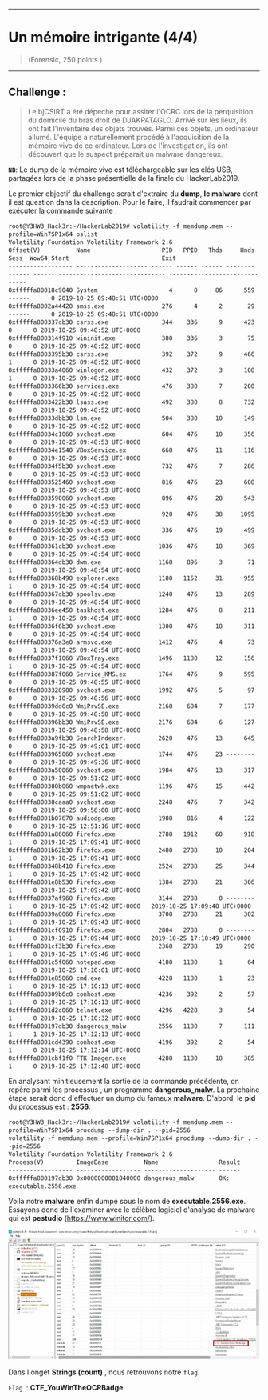 * * *
# Un mémoire intrigante (4/4)
> (Forensic, 250 points )
---
## Challenge :
> Le bjCSIRT a été dépeché pour assiter l'OCRC lors de la perquisition du domicile du bras droit de DJAKPATAGLO. Arrivé sur les lieux, ils ont fait l'inventaire des objets trouvés. Parmi ces objets, un ordinateur allumé. L'équipe a naturellement procédé à l'acquisition de la mémoire vive de ce ordinateur. Lors de l'investigation, ils ont découvert que le suspect préparait un malware dangereux.


**```NB```**: Le dump de la mémoire vive est téléchargeable sur les clés USB, partagées lors de la phase présentielle de la finale du HackerLab2019. 

Le premier objectif du challenge serait d'extraire du **dump**, **le malware** dont il est question dans la description. Pour le faire, il faudrait commencer par exécuter la commande suivante :

```console 
root@Y3HW3_Hack3r:~/HackerLab2019# volatility -f memdump.mem --profile=Win7SP1x64 pslist
Volatility Foundation Volatility Framework 2.6
Offset(V)          Name                    PID   PPID   Thds     Hnds   Sess  Wow64 Start                          Exit                          
------------------ -------------------- ------ ------ ------ -------- ------ ------ ------------------------------ ------------------------------
0xfffffa80018c9040 System                    4      0     86      559 ------      0 2019-10-25 09:48:51 UTC+0000                                 
0xfffffa8002a44420 smss.exe                276      4      2       29 ------      0 2019-10-25 09:48:51 UTC+0000                                 
0xfffffa800337cb30 csrss.exe               344    336      9      423      0      0 2019-10-25 09:48:52 UTC+0000                                 
0xfffffa800314f910 wininit.exe             380    336      3       75      0      0 2019-10-25 09:48:52 UTC+0000                                 
0xfffffa8003395b30 csrss.exe               392    372      9      466      1      0 2019-10-25 09:48:52 UTC+0000                                 
0xfffffa80033a4060 winlogon.exe            432    372      3      108      1      0 2019-10-25 09:48:52 UTC+0000                                 
0xfffffa8003366b30 services.exe            476    380      7      200      0      0 2019-10-25 09:48:52 UTC+0000                                 
0xfffffa8003422b30 lsass.exe               492    380      8      732      0      0 2019-10-25 09:48:52 UTC+0000                                 
0xfffffa80033dbb30 lsm.exe                 504    380     10      149      0      0 2019-10-25 09:48:52 UTC+0000                                 
0xfffffa80034c1060 svchost.exe             604    476     10      356      0      0 2019-10-25 09:48:53 UTC+0000                                 
0xfffffa80034e1540 VBoxService.ex          668    476     11      116      0      0 2019-10-25 09:48:53 UTC+0000                                 
0xfffffa80034f5b30 svchost.exe             732    476      7      286      0      0 2019-10-25 09:48:53 UTC+0000                                 
0xfffffa8003525460 svchost.exe             816    476     23      608      0      0 2019-10-25 09:48:53 UTC+0000                                 
0xfffffa8003590060 svchost.exe             896    476     28      543      0      0 2019-10-25 09:48:53 UTC+0000                                 
0xfffffa8003599b30 svchost.exe             920    476     38     1095      0      0 2019-10-25 09:48:53 UTC+0000                                 
0xfffffa80035ddb30 svchost.exe             336    476     19      499      0      0 2019-10-25 09:48:53 UTC+0000                                 
0xfffffa800361cb30 svchost.exe            1036    476     18      369      0      0 2019-10-25 09:48:54 UTC+0000                                 
0xfffffa800364db30 dwm.exe                1168    896      3       71      1      0 2019-10-25 09:48:54 UTC+0000                                 
0xfffffa800368b490 explorer.exe           1180   1152     31      955      1      0 2019-10-25 09:48:54 UTC+0000                                 
0xfffffa800367cb30 spoolsv.exe            1240    476     13      289      0      0 2019-10-25 09:48:54 UTC+0000                                 
0xfffffa80036ee450 taskhost.exe           1284    476      8      211      1      0 2019-10-25 09:48:54 UTC+0000                                 
0xfffffa80036f6b30 svchost.exe            1308    476     18      311      0      0 2019-10-25 09:48:54 UTC+0000                                 
0xfffffa800376a3e0 armsvc.exe             1412    476      4       73      0      1 2019-10-25 09:48:54 UTC+0000                                 
0xfffffa80037f1060 VBoxTray.exe           1496   1180     12      156      1      0 2019-10-25 09:48:54 UTC+0000                                 
0xfffffa800387f060 Service_KMS.ex         1764    476      9      595      0      0 2019-10-25 09:48:55 UTC+0000                                 
0xfffffa8003320900 svchost.exe            1992    476      5       97      0      0 2019-10-25 09:48:56 UTC+0000                                 
0xfffffa80039dd6c0 WmiPrvSE.exe           2168    604      7      177      0      0 2019-10-25 09:48:58 UTC+0000                                 
0xfffffa800396bb30 WmiPrvSE.exe           2176    604      6      127      0      0 2019-10-25 09:48:58 UTC+0000                                 
0xfffffa8003a9fb30 SearchIndexer.         2620    476     13      645      0      0 2019-10-25 09:49:01 UTC+0000                                 
0xfffffa8003965060 svchost.exe            1744    476     23 --------      0      0 2019-10-25 09:49:36 UTC+0000                                 
0xfffffa8003a50060 svchost.exe            1984    476     13      317      0      0 2019-10-25 09:51:02 UTC+0000                                 
0xfffffa800380b060 wmpnetwk.exe           1196    476     15      442      0      0 2019-10-25 09:51:02 UTC+0000                                 
0xfffffa80038caaa0 svchost.exe            2248    476      7      342      0      0 2019-10-25 09:56:00 UTC+0000                                 
0xfffffa8001b07670 audiodg.exe            1988    816      4      122      0      0 2019-10-25 12:51:16 UTC+0000                                 
0xfffffa8001a86060 firefox.exe            2788   1912     60      918      1      0 2019-10-25 17:09:41 UTC+0000                                 
0xfffffa8001b62b30 firefox.exe            2480   2788     10      204      1      0 2019-10-25 17:09:41 UTC+0000                                 
0xfffffa800348b410 firefox.exe            2524   2788     25      344      1      0 2019-10-25 17:09:42 UTC+0000                                 
0xfffffa8001e8b530 firefox.exe            1384   2788     21      306      1      0 2019-10-25 17:09:42 UTC+0000                                 
0xfffffa80037af960 firefox.exe            3144   2788      0 --------      1      0 2019-10-25 17:09:42 UTC+0000   2019-10-25 17:09:48 UTC+0000  
0xfffffa80039a0060 firefox.exe            3708   2788     21      302      1      0 2019-10-25 17:09:43 UTC+0000                                 
0xfffffa8001cf0910 firefox.exe            2804   2788      0 --------      1      0 2019-10-25 17:09:44 UTC+0000   2019-10-25 17:10:49 UTC+0000  
0xfffffa8001cf3b30 firefox.exe            2368   2788     19      290      1      0 2019-10-25 17:09:46 UTC+0000                                 
0xfffffa8001c5f060 notepad.exe            4180   1180      1       64      1      0 2019-10-25 17:10:01 UTC+0000                                 
0xfffffa8001e85060 cmd.exe                4228   1180      1       23      1      0 2019-10-25 17:10:13 UTC+0000                                 
0xfffffa800309b6c0 conhost.exe            4236    392      2       57      1      0 2019-10-25 17:10:13 UTC+0000                                 
0xfffffa8001d2c060 telnet.exe             4296   4228      3       54      1      0 2019-10-25 17:10:32 UTC+0000                                 
0xfffffa800197db30 dangerous_malw         2556   1180      7      111      1      1 2019-10-25 17:12:13 UTC+0000                                 
0xfffffa8001cd4390 conhost.exe            4196    392      2       54      1      0 2019-10-25 17:12:14 UTC+0000                                 
0xfffffa8001cbf1f0 FTK Imager.exe         4288   1180     18      385      1      0 2019-10-25 17:12:48 UTC+0000                                 
```
En analysant minitieusement la sortie de la commande précédente, on repère parmi les processus , un programme **dangerous_malw**. La prochaine étape serait donc d'effectuer un dump du fameux **malware**. D'abord, le **pid** du processus est : **2556**. 

```console 
root@Y3HW3_Hack3r:~/HackerLab2019# volatility -f memdump.mem --profile=Win7SP1x64 procdump --dump-dir . --pid=2556
volatility -f memdump.mem --profile=Win7SP1x64 procdump --dump-dir . --pid=2556
Volatility Foundation Volatility Framework 2.6
Process(V)         ImageBase          Name                 Result
------------------ ------------------ -------------------- ------
0xfffffa800197db30 0x0000000001040000 dangerous_malw       OK: executable.2556.exe
```
Voilà notre **malware** enfin dumpé sous le nom de **executable.2556.exe**. Essayons donc de l'examiner avec le célèbre logiciel d'analyse de malware qui est **pestudio** (https://www.winitor.com/).

<img src="Images/malware.gif">

Dans l'onget **Strings (count)** , nous retrouvons notre ```flag```.

```Flag ```: **CTF_YouWinTheOCRBadge**

